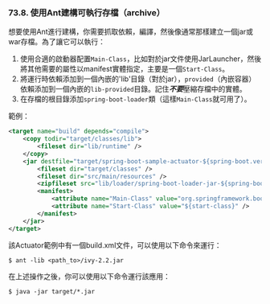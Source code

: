 ### 73.8. 使用Ant建構可執行存檔（archive）

想要使用Ant進行建構，你需要抓取依賴，編譯，然後像通常那樣建立一個jar或war存檔。為了讓它可以執行：

1. 使用合適的啟動器配置`Main-Class`，比如對於jar文件使用JarLauncher，然後將其他需要的屬性以manifest實體指定，主要是一個`Start-Class`。
2. 將運行時依賴添加到一個內嵌的'lib'目錄（對於jar），`provided`（內嵌容器）依賴添加到一個內嵌的`lib-provided`目錄。記住***不要***壓縮存檔中的實體。
3. 在存檔的根目錄添加`spring-boot-loader`類（這樣`Main-Class`就可用了）。

範例：
```xml
<target name="build" depends="compile">
    <copy todir="target/classes/lib">
        <fileset dir="lib/runtime" />
    </copy>
    <jar destfile="target/spring-boot-sample-actuator-${spring-boot.version}.jar" compress="false">
        <fileset dir="target/classes" />
        <fileset dir="src/main/resources" />
        <zipfileset src="lib/loader/spring-boot-loader-jar-${spring-boot.version}.jar" />
        <manifest>
            <attribute name="Main-Class" value="org.springframework.boot.loader.JarLauncher" />
            <attribute name="Start-Class" value="${start-class}" />
        </manifest>
    </jar>
</target>
```
該Actuator範例中有一個build.xml文件，可以使用以下命令來運行：
```shell
$ ant -lib <path_to>/ivy-2.2.jar
```
在上述操作之後，你可以使用以下命令運行該應用：
```shell
$ java -jar target/*.jar
```
